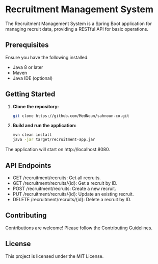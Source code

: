 # Recruitment Management System

The Recruitment Management System is a Spring Boot application for managing recruit data, providing a RESTful API for basic operations.

## Prerequisites

Ensure you have the following installed:

- Java 8 or later
- Maven
- Java IDE (optional)

## Getting Started

1. **Clone the repository:**

   ```bash
   git clone https://github.com/MedNoun/sahnoun-co.git

2. **Build and run the application:**

   ```bash
   mvn clean install
   java -jar target/recruitment-app.jar

The application will start on http://localhost:8080.

## API Endpoints
- GET /recruitment/recruits: Get all recruits.
- GET /recruitment/recruits/{id}: Get a recruit by ID.
- POST /recruitment/recruits: Create a new recruit.
- PUT /recruitment/recruits/{id}: Update an existing recruit.
- DELETE /recruitment/recruits/{id}: Delete a recruit by ID.

## Contributing
Contributions are welcome! Please follow the Contributing Guidelines.

## License
This project is licensed under the MIT License.


